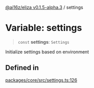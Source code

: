 [@ai16z/eliza v0.1.5-alpha.3](../index.md) / settings

# Variable: settings

> `const` **settings**: `Settings`

Initialize settings based on environment

## Defined in

[packages/core/src/settings.ts:126](https://github.com/f58637547/agentf/blob/main/packages/core/src/settings.ts#L126)
